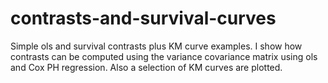 # contrasts-and-survival-curves
Simple ols and survival contrasts plus KM curve examples. I show how contrasts can be computed using the variance covariance matrix using ols and Cox PH regression. Also a selection of KM curves are plotted.


